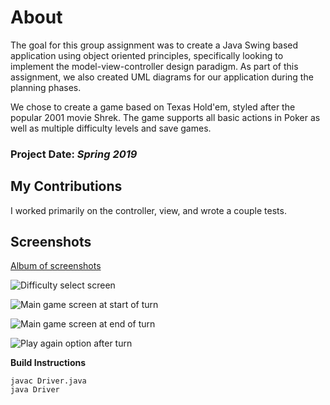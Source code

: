 # About

The goal for this group assignment was to create a Java Swing based application using object oriented principles, specifically looking to implement the model-view-controller design paradigm. As part of this assignment, we also created UML diagrams for our application during the planning phases.

We chose to create a game based on Texas Hold'em, styled after the popular 2001 movie Shrek. The game supports all basic actions in Poker as well as multiple difficulty levels and save games.

### Project Date: *Spring 2019*

## My Contributions

I worked primarily on the controller, view, and wrote a couple tests.

## Screenshots

[Album of screenshots](https://photos.app.goo.gl/qjHDDxBFhttAHqNN6)

![Difficulty select screen](https://lh3.googleusercontent.com/pw/AM-JKLXTn9nrgRXT7KBrvej-1DZooABsCGPaehX83ZW6ODuo-OTnISTFjzuebuiLp8aRnaobU7kAjMLIfZn63ZyoIrwBYitJ3fiEO4I-MgLiAYyydqJ0V1PKxGRubTDujbCSrIXvoksuGJhLs_ef0XUkGqC_=w315-h267-no?authuser=2)

![Main game screen at start of turn](https://lh3.googleusercontent.com/pw/AM-JKLWSnUt3-fhA1cOZNKV3i1S1wXiMyd57uJNcpL1UwoaDNdpG6L3zQtatHeOK-Yz7INGG3_P2szySA2TGZah0xIOM5c4Lmut8OyzE5fXFZsOC3wSiShIPgG1l7UuIiibcq35JBDVE5S3ZvnakAtQ12t7Z=w750-h1368-no?authuser=2)

![Main game screen at end of turn](https://lh3.googleusercontent.com/pw/AM-JKLU7MCL1-tdH7yHR5QMLE9DIEQA03mKyDAupffup45ZnFBMuxfQ1uPpxoA4WGBmpD0rtUXQLrZC06Rej9aq_d_89Qnkx1JeoyL7RX89HKiwXfAx7aKpRmLTGbRNtHsKnefa5jC9nFbUNoU-x0NDk9vVO=w750-h1368-no?authuser=2)

![Play again option after turn](https://lh3.googleusercontent.com/pw/AM-JKLVOWtCUFuS9kCIRlUHDjQKcs_W8afOFFDeA_0_rnfTZIgOt8RFZ-pUlf29ShAodPdZKEnZdRAHH4sHTXyXUac9k3ACamiFKfo6MGA24FRprA9JcscCftzyMVnqE5KGCKu-CU83ccmaNxWb4SIakx-eK=w750-h1368-no?authuser=2)

**Build Instructions**
```
javac Driver.java
java Driver
```